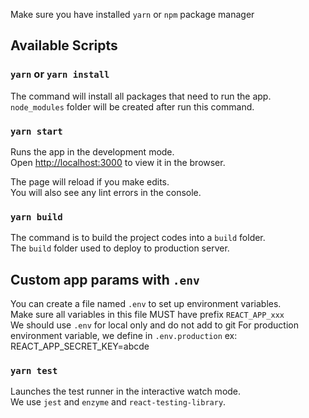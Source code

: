 Make sure you have installed `yarn` or `npm` package manager<br />
## Available Scripts

### `yarn` or `yarn install`
The command will install all packages that need to run the app.<br />
`node_modules` folder will be created after run this command.

### `yarn start`

Runs the app in the development mode.<br />
Open [http://localhost:3000](http://localhost:3000) to view it in the browser.

The page will reload if you make edits.<br />
You will also see any lint errors in the console.

### `yarn build`

The command is to build the project codes into a `build` folder.<br />
The `build` folder used to deploy to production server.


## Custom app params with `.env`

You can create a file named `.env` to set up environment variables.<br />
Make sure all variables in this file MUST have prefix `REACT_APP_xxx` <br />
We should use `.env` for local only and do not add to git
For production environment variable, we define in `.env.production`
ex: REACT_APP_SECRET_KEY=abcde

### `yarn test`

Launches the test runner in the interactive watch mode.<br />
We use `jest` and `enzyme` and `react-testing-library`.
